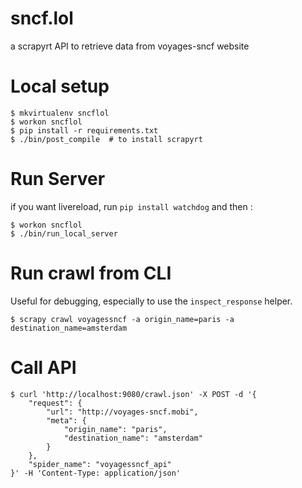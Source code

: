 sncf.lol
========

a scrapyrt API to retrieve data from voyages-sncf website

Local setup
===========

    $ mkvirtualenv sncflol
    $ workon sncflol
    $ pip install -r requirements.txt
    $ ./bin/post_compile  # to install scrapyrt

Run Server
==========

if you want livereload, run `pip install watchdog` and then :

    $ workon sncflol
    $ ./bin/run_local_server

Run crawl from CLI
==================

Useful for debugging, especially to use the `inspect_response` helper.

    $ scrapy crawl voyagessncf -a origin_name=paris -a destination_name=amsterdam

Call API
========

    $ curl 'http://localhost:9080/crawl.json' -X POST -d '{
        "request": {
            "url": "http://voyages-sncf.mobi",
            "meta": {
                "origin_name": "paris",
                "destination_name": "amsterdam"
            }
        },
        "spider_name": "voyagessncf_api"
    }' -H 'Content-Type: application/json'

